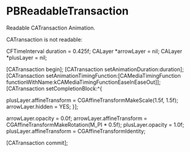 PBReadableTransaction
=====================

Readable CATransaction Animation.

CATransaction is not readable:

CFTimeInterval duration = 0.425f;
CALayer *arrowLayer = nil;
CALayer *plusLayer = nil;

[CATransaction begin];
[CATransaction setAnimationDuration:duration];
[CATransaction setAnimationTimingFunction:[CAMediaTimingFunction functionWithName:kCAMediaTimingFunctionEaseInEaseOut]];
[CATransaction setCompletionBlock:^{
        
  plusLayer.affineTransform = CGAffineTransformMakeScale(1.5f, 1.5f);
  arrowLayer.hidden = YES;
}];
    
arrowLayer.opacity = 0.0f;
arrowLayer.affineTransform = CGAffineTransformMakeRotation(M_PI * 0.5f);
plusLayer.opacity = 1.0f;
plusLayer.affineTransform = CGAffineTransformIdentity;
    
[CATransaction commit];


